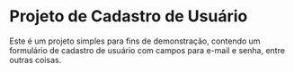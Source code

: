 # Projeto de Cadastro de Usuário

Este é um projeto simples para fins de demonstração, contendo um formulário de cadastro de usuário com campos para e-mail e senha, entre outras coisas.
